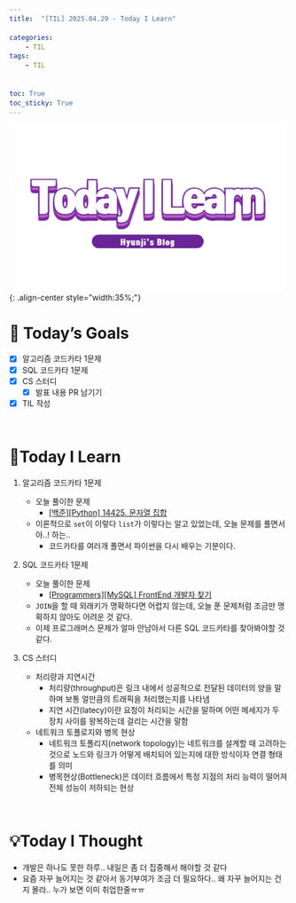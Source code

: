 ```yaml
---
title:  "[TIL] 2025.04.29 - Today I Learn" 

categories: 
    - TIL
tags: 
    - TIL


toc: True
toc_sticky: True
---
```


![TIL](/assets/images/TIL3.png){: .align-center style="width:35%;"}


# 🎯 Today’s Goals
- [x] 알고리즘 코드카타 1문제
- [x] SQL 코드카타 1문제
- [x] CS 스터디
  - [x] 발표 내용 PR 남기기
- [x] TIL 작성

<br>

# 👀Today I Learn

1. 알고리즘 코드카타 1문제

   - 오늘 풀이한 문제
     - [[백준][Python] 14425. 문자열 집합](https://hzi09.github.io/python_boj/python_14425/)
   - 이론적으로 `set`이 이렇다 `list`가 이렇다는 알고 있었는데, 오늘 문제를 풀면서 아..! 하는..
     - 코드카타를 여러개 풀면서 파이썬을 다시 배우는 기분이다.

2. SQL 코드카타 1문제

   - 오늘 풀이한 문제
     - [[Programmers][MySQL] FrontEnd 개발자 찾기](https://hzi09.github.io/mysql_programmers/pg_sql_276035/)
   - `JOIN`을 할 때 외래키가 명확하다면 어렵지 않는데, 오늘 푼 문제처럼 조금만 명확하지 않아도 어려운 것 같다.
   - 이제 프로그래머스 문제가 얼마 안남아서 다른 SQL 코드카타를 찾아봐야할 것 같다.

3. CS 스터디

   - 처리량과 지연시간
     - 처리량(throughput)은 링크 내에서 성공적으로 전달된 데이터의 양을 말하며 보통 얼만큼의 트래픽을 처리했는지를 나타냄
     - 지연 시간(latecy)이란 요청이 처리되는 시간을 말하며 어떤 메세지가 두 장치 사이를 왕복하는데 걸리는 시간을 말함
   - 네트워크 토폴로지와 병목 현상
     - 네트워크 토폴리지(network topology)는 네트워크를 설계할 때 고려하는 것으로 노드와 링크가 어떻게 배치되어 있는지에 대한 방식이자 연결 형태를 의미
     - 병목현상(Bottleneck)은 데이터 흐름에서 특정 지점의 처리 능력이 떨어져 전체 성능이 저하되는 현상

<br>

# 💡Today I Thought

- 개발은 하나도 못한 하루.. 내일은 좀 더 집중해서 해야할 것 같다
- 요즘 자꾸 늘어지는 것 같아서 동기부여가 조금 더 필요하다.. 왜 자꾸 늘어지는 건지 몰라.. 누가 보면 이미 취업한줄ㅠㅠ

